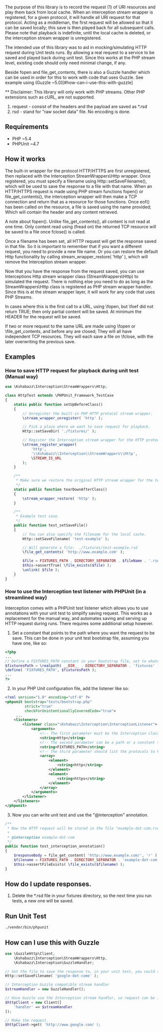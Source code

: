 The purpose of this library is to record the request (1) of URI resources and play them back from local cache. When an
interception stream wrapper is registered, for a given protocol, it will handle all URI request for that protocol.
Acting as a middleman, the first request will be allowed so that it can be saved locally; this save is then played back
for all subsequent calls. Please note that playback is indefinite, until the local cache is deleted, or the interception
stream wrapper is unregistered.

The intended use of this library was to aid in mocking/simulating HTTP request during Unit tests runs. By allowing a
real request to a service to be saved and played back during unit test. Since this works at the PHP stream level,
existing code should only need minimal change, if any.

Beside fopen and file_get_contents, there is also a Guzzle handler which can be used in order for this to work with
code that uses Guzzle. See example using (Guzzle ~5.0)[#how-can-i-use-this-with-guzzle]

** Disclaimer: This library will only work with PHP streams. Other PHP extensions such as cURL, are not supported.

1. request - consist of the headers and the payload are saved as *.rsd
2. rsd - stand for "raw socket data" file. No encoding is done.


## Requirements

* PHP ~5.4
* PHPUnit ~4.7


## How it works

The built-in wrapper for the protocol HTTP/HTTPS are first unregistered, then replaced with the Interception
StreamWrappers\Http wrapper. Once registered, you must specify a filename using Http::setSaveFilename(), which will
be used to save the response to a file with that name. When an HTTP/HTTPS request is made using PHP stream functions
fopen() or file_get_contents(), the interception wrapper will then make a TCP connection and return that as a
resource for those functions. Once eof() has been called on the resource, a file is saved using the name provided;
Which will contain the header and any content retrieved.

A note about fopen(). Unlike file_get_contents(), all content is not read at one time. Only content read using (fread
 on) the returned TCP resource will be saved to a file once fclose() is called.

Once a filename has been set, all HTTP request will get the response saved in that file. So it is important to
remember that if you want a different request, you need to provide a new file name. Or you can restore the default
Http functionality by calling stream_wrapper_restore( 'http' ), which will remove the Interception stream wrapper.

Now that you have the response from the request saved, you can use Interceptions Http stream wrapper class
(StreamWrappers\Http) to simulated the request. There is nothing else you need to do as long as the
StreamWrappers\Http class is registered as PHP stream wrapper handler. Since this is at the stream wrapper layer, it
will work for any code that uses PHP Streams.

In cases where this is the first call to a URL, using \fopen, but \foef did not return TRUE; then only partial content
will be saved. At minimum the HEADER for the request will be saved.

If two or more request to the same URL are made using \fopen or \file_get_contents, and before any are closed; They will
all have independent TCP resources. They will each save a file on \fclose, with the later overwriting the previous save.


## Examples

### How to save HTTP request for playback during unit test (Manual way)

```php
use \Kshabazz\Interception\StreamWrappers\Http;

class HttpTest extends \PHPUnit_Framework_TestCase
{
    static public function setUpBeforeClass()
    {
        // Unregister the built-in PHP HTTP protocol stream wrapper.
        \stream_wrapper_unregister( 'http' );

        // Pick a place where we want to save request for playback.
        Http::setSaveDir( './fixtures/' );

        // Register the Interception stream wrapper for the HTTP protocol.
        \stream_register_wrapper(
            'http',
            '\\Kshabazz\\Interception\\StreamWrappers\\Http',
            \STREAM_IS_URL
        );
    }

    /**
     * Make sure we restore the original HTTP stream wrapper for the test environment.
     */
    static public function tearDownAfterClass()
    {
        \stream_wrapper_restore( 'http' );
    }

    /**
     * Example test case.
     */
    public function test_setSaveFile()
    {
        // You can also specify the filename for the local cache.
        Http::setSaveFilename( 'test-example' );

        // Will generate a file:  ./fixtures/test-example.rsd
        \file_get_contents( 'http://www.example.com' );

        $file = FIXTURES_PATH . DIRECTORY_SEPARATOR . $fileName . '.rsd';
        $this->assertTrue( \file_exists($file) );
        \unlink( $file );
    }
}
```

### How to use the Interception test listener with PHPUnit (in a streamlined way)

Interception comes with a PHPUnit test listener which allows you to use annotations with your unit test to simplify
saving request. This works as a replacement for the manual way, and automates saving and serving up HTTP request
during runs. There requires some additional setup however.

1. Set a constant that points to the path where you want the request to be save. This can be done in your unit test
   bootstrap file, assuming you have one, like so:
```php
<?php
...
// Define a FIXTURES_PATH constant in your bootstrap file, set to whatever path you like.
$fixturesPath = \realpath( __DIR__ . DIRECTORY_SEPARATOR . 'fixtures' );
\define( 'FIXTURES_PATH', $fixturesPath );
...
?>
```
2. In your PHP Unit configuration file, add the listener like so:
```xml
<?xml version="1.0" encoding="utf-8" ?>
<phpunit bootstrap="tests/bootstrap.php"
         strict="true"
         checkForUnintentionallyCoveredCode="true">
     ...
    <listeners>
        <listener class="\Kshabazz\Interception\InterceptionListener">
            <arguments>
                <!-- The first parameter must be the Interception class that will handle to protocol. -->
                <string>Http</string>
                <!-- The second parameter can be a path or a constant that is set to a path. -->
                <string>FIXTURES_PATH</string>
                <!-- The third parameter should list the protocols to handle. -->
                <array>
                    <element>
                        <string>http</string>
                    </element>
                    <element>
                        <string>https</string>
                    </element>
                </array>
            </arguments>
        </listener>
    </listeners>
</phpunit>
```

3. Now you can write unit test and use the "@interception" annotation.
```php
/**
 * Now the HTTP request will be stored in the file "example-dot-com.rsd"
 *
 * @interception example-dot-com
 */
public function test_interception_annotation()
{
    $responseBody = file_get_content( 'http://www.example.com/', 'r' );
    $filename = FIXTURES_PATH . DIRECTORY_SEPARATOR . 'example-dot-com.rsd';
    $this->assertFileExists( \file_exists($filename) );
}
```

## How do I update responses.

1. Delete the *.rsd file in your fixtures directory, so the next time you
   run tests, a new one will be saved.

## Run Unit Test

```bash
./vendor/bin/phpunit
```

## How can I use this with Guzzle

```php
use \GuzzleHttp\Client,
    \Kshabazz\Interception\StreamWrappers\Http,
    \Kshabazz\Interception\GuzzleHandler;

// Set the file to save the response to, in your unit test, you could set this with the "@interception" annotation also.
Http::setSaveFilename( 'google-dot-come' );

// Interception Guzzle compatible stream handler
$streamHandler = new GuzzleHandler();

// Have Guzzle use the Interception stream handler, so request can be intercepted.
$httpClient = new Client([
	'handler' => $streamHandler
]);

// Make the request.
$httpClient->get( 'http://www.google.com/ );
```